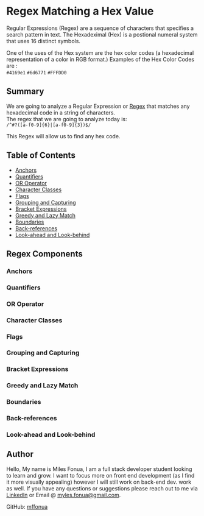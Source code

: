 # Regex Matching a Hex Value
Regular Expressions (Regex) are a sequence of characters that specifies a search pattern in text.
The Hexadeximal (Hex) is a postional numeral system that uses 16 distinct symbols. 

One of the uses of the Hex system are the hex color codes (a hexadecimal representation of a color in RGB format.)
Examples of the Hex Color Codes are : <br>
`#4169e1`
`#6d6771`
`#FFFDD0` 


## Summary

We are going to analyze a Regular Expression or [Regex](https://en.wikipedia.org/wiki/Regular_expression) that matches any hexadecimal code in a string of characters. <br>
The regex that we are going to analyze today is: <br>
`/^#?([a-f0-9]{6}|[a-f0-9]{3})$/`

This Regex will allow us to find any hex code.


## Table of Contents

- [Anchors](#anchors)
- [Quantifiers](#quantifiers)
- [OR Operator](#or-operator)
- [Character Classes](#character-classes)
- [Flags](#flags)
- [Grouping and Capturing](#grouping-and-capturing)
- [Bracket Expressions](#bracket-expressions)
- [Greedy and Lazy Match](#greedy-and-lazy-match)
- [Boundaries](#boundaries)
- [Back-references](#back-references)
- [Look-ahead and Look-behind](#look-ahead-and-look-behind)

## Regex Components
### Anchors

### Quantifiers

### OR Operator

### Character Classes

### Flags

### Grouping and Capturing

### Bracket Expressions

### Greedy and Lazy Match

### Boundaries

### Back-references

### Look-ahead and Look-behind

## Author

Hello, My name is Miles Fonua, I am a full stack developer student looking to learn and grow. I want to focus more on front end development (as I find it more visually appealing) however I will still work on back-end dev. work as well. If you have any questions or suggestions please reach out to me via [LinkedIn](https://www.linkedin.com/in/miles-fonua-24b791237/) or Email @ <a href="mailto:myles.fonua@gmail.com">myles.fonua@gmail.com</a>.

GitHub: [mffonua](https://github.com/mffonua)